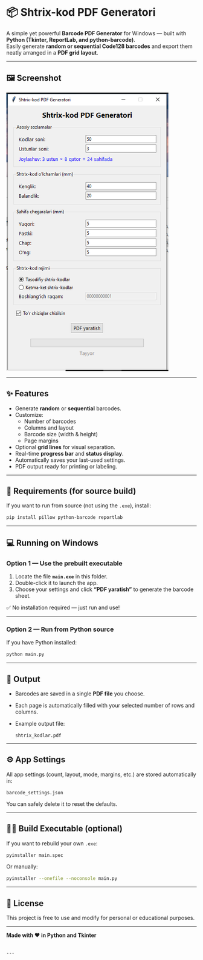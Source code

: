
# 📦 Shtrix-kod PDF Generatori

A simple yet powerful **Barcode PDF Generator** for Windows — built with **Python (Tkinter, ReportLab, and python-barcode)**.  
Easily generate **random or sequential Code128 barcodes** and export them neatly arranged in a **PDF grid layout**.

---

## 🖼️ Screenshot

![App Screenshot](screenshot.png)

---

## ✨ Features

- Generate **random** or **sequential** barcodes.
- Customize:
  - Number of barcodes
  - Columns and layout
  - Barcode size (width & height)
  - Page margins
- Optional **grid lines** for visual separation.
- Real-time **progress bar** and **status display**.
- Automatically saves your last-used settings.
- PDF output ready for printing or labeling.

---

## 🧰 Requirements (for source build)

If you want to run from source (not using the `.exe`), install:
```bash
pip install pillow python-barcode reportlab
````

---

## 💻 Running on Windows

### Option 1 — Use the prebuilt executable

1. Locate the file **`main.exe`** in this folder.
2. Double-click it to launch the app.
3. Choose your settings and click **“PDF yaratish”** to generate the barcode sheet.

✅ No installation required — just run and use!

---

### Option 2 — Run from Python source

If you have Python installed:

```bash
python main.py
```

---

## 📝 Output

* Barcodes are saved in a single **PDF file** you choose.
* Each page is automatically filled with your selected number of rows and columns.
* Example output file:

  ```
  shtrix_kodlar.pdf
  ```

---

## ⚙️ App Settings

All app settings (count, layout, mode, margins, etc.) are stored automatically in:

```
barcode_settings.json
```

You can safely delete it to reset the defaults.

---

## 🧑‍💻 Build Executable (optional)

If you want to rebuild your own `.exe`:

```bash
pyinstaller main.spec
```

Or manually:

```bash
pyinstaller --onefile --noconsole main.py
```

---

## 📄 License

This project is free to use and modify for personal or educational purposes.

---

**Made with ❤️ in Python and Tkinter**

```

---
